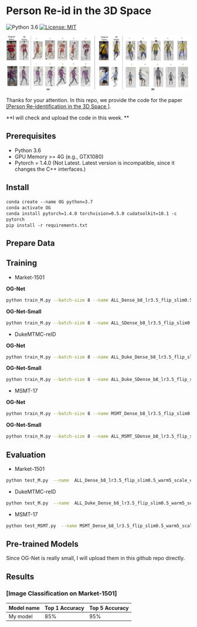 # Person Re-id in the 3D Space

![Python 3.6](https://img.shields.io/badge/python-3.6-green.svg)
[![License: MIT](https://img.shields.io/badge/License-MIT-green.svg)](https://opensource.org/licenses/MIT)

![](https://github.com/layumi/person-reid-3d/blob/master/imgs/demo-1.jpg)

Thanks for your attention. In this repo, we provide the code for the paper [[Person Re-identification in the 3D Space ]](https://arxiv.org/abs/2006.04569).

**I will check and upload the code in this week. **

## Prerequisites
- Python 3.6
- GPU Memory >= 4G (e.g., GTX1080)
- Pytorch = 1.4.0 (Not Latest. Latest version is incompatible, since it changes the C++ interfaces.)

## Install
```setup
conda create --name OG python=3.7
conda activate OG
conda install pytorch=1.4.0 torchvision=0.5.0 cudatoolkit=10.1 -c pytorch
pip install -r requirements.txt
```

## Prepare Data 

## Training 
- Market-1501

**OG-Net**
```bash
python train_M.py --batch-size 8 --name ALL_Dense_b8_lr3.5_flip_slim0.5_warm5_scale_e0_d7+bg_adam_init768_clusterXYZRGB --slim 0.5 --flip --scale  --lrRate 3.5e-4 --gpu_ids 0 --warm_epoch 5  --erase 0  --droprate 0.7   --use_dense  --bg   --adam  --init 768  --cluster xyzrgb  --train_all
```
**OG-Net-Small**
```bash
python train_M.py --batch-size 8 --name ALL_SDense_b8_lr3.5_flip_slim0.5_warm5_scale_e0_d7+bg_adam_init768_clusterXYZRGB --slim 0.5 --flip --scale  --lrRate 3.5e-4 --gpu_ids 0 --warm_epoch 5  --erase 0  --droprate 0.7   --use_dense  --bg   --adam  --init 768  --cluster xyzrgb  --train_all     --feature_dims 48,96,192,384
```

- DukeMTMC-reID

**OG-Net**
```bash
python train_M.py --batch-size 8 --name ALL_Duke_Dense_b8_lr3.5_flip_slim0.5_warm5_scale_e0_d7+bg_adam_init768_clusterXYZRGB --slim 0.5 --flip --scale  --lrRate 3.5e-4 --gpu_ids 0 --warm_epoch 5  --erase 0  --droprate 0.7   --use_dense  --bg   --adam  --init 768  --cluster xyzrgb  --dataset-path 2DDuke  --train_all
```
**OG-Net-Small**
```bash
python train_M.py --batch-size 8 --name ALL_Duke_SDense_b8_lr3.5_flip_slim0.5_warm5_scale_e0_d7+bg_adam_init768_clusterXYZRGB --slim 0.5 --flip --scale  --lrRate 3.5e-4 --gpu_ids 0 --warm_epoch 5  --erase 0  --droprate 0.7   --use_dense  --bg   --adam  --init 768  --cluster xyzrgb  --train_all    --feature_dims 48,96,192,384 --dataset-path 2DDuke
```

- MSMT-17

**OG-Net**
```bash
python train_M.py --batch-size 8 --name MSMT_Dense_b8_lr3.5_flip_slim0.5_warm5_scale_e0_d7+bg_adam_init768_clusterXYZRGB --slim 0.5 --flip --scale  --lrRate 3.5e-4 --gpu_ids 0 --warm_epoch 5  --erase 0  --droprate 0.7   --use_dense  --bg   --adam  --init 768  --cluster xyzrgb  --dataset-path 2DMSMT
```
**OG-Net-Small**
```bash
python train_M.py --batch-size 8 --name ALL_MSMT_SDense_b8_lr3.5_flip_slim0.5_warm5_scale_e0_d5+bg_adam_init768_clusterXYZRGB --slim 0.5 --flip --scale  --lrRate 3.5e-4 --gpu_ids 0 --warm_epoch 5  --erase 0  --droprate 0.5   --use_dense  --bg   --adam  --init 768  --cluster xyzrgb  --dataset-path 2DMSMT  --train_all  --feature_dims 48,96,192,384
```

## Evaluation
- Market-1501
```bash 
python test_M.py  --name  ALL_Dense_b8_lr3.5_flip_slim0.5_warm5_scale_e0_d7+bg_adam_init768_clusterXYZRGB
```

- DukeMTMC-reID
```bash 
python test_M.py  --name  ALL_Duke_Dense_b8_lr3.5_flip_slim0.5_warm5_scale_e0_d7+bg_adam_init768_clusterXYZRGB  --data 2DDuke
```

- MSMT-17
```bash 
python test_MSMT.py  --name MSMT_Dense_b8_lr3.5_flip_slim0.5_warm5_scale_e0_d7+bg_adam_init768_clusterXYZRGB
```

## Pre-trained Models
Since OG-Net is really small, I will upload them in this github repo directly. 

## Results
### [Image Classification on Market-1501]
| Model name         | Top 1 Accuracy  | Top 5 Accuracy |
| ------------------ |---------------- | -------------- |
| My model   |     85%         |      95%       |



